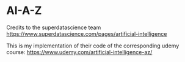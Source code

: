 # AI-A-Z

Credits to the superdatascience team
https://www.superdatascience.com/pages/artificial-intelligence

This is my implementation of their code of the corresponding udemy course:
https://www.udemy.com/artificial-intelligence-az/

